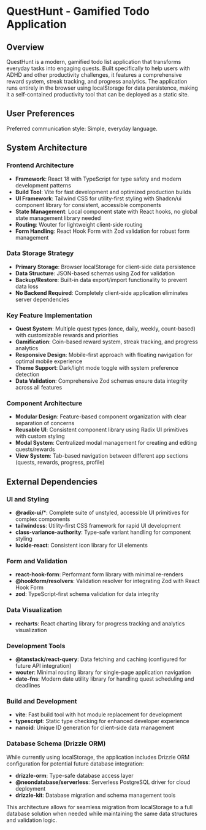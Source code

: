 # QuestHunt - Gamified Todo Application

## Overview

QuestHunt is a modern, gamified todo list application that transforms everyday tasks into engaging quests. Built specifically to help users with ADHD and other productivity challenges, it features a comprehensive reward system, streak tracking, and progress analytics. The application runs entirely in the browser using localStorage for data persistence, making it a self-contained productivity tool that can be deployed as a static site.

## User Preferences

Preferred communication style: Simple, everyday language.

## System Architecture

### Frontend Architecture
- **Framework**: React 18 with TypeScript for type safety and modern development patterns
- **Build Tool**: Vite for fast development and optimized production builds
- **UI Framework**: Tailwind CSS for utility-first styling with Shadcn/ui component library for consistent, accessible components
- **State Management**: Local component state with React hooks, no global state management library needed
- **Routing**: Wouter for lightweight client-side routing
- **Form Handling**: React Hook Form with Zod validation for robust form management

### Data Storage Strategy
- **Primary Storage**: Browser localStorage for client-side data persistence
- **Data Structure**: JSON-based schemas using Zod for validation
- **Backup/Restore**: Built-in data export/import functionality to prevent data loss
- **No Backend Required**: Completely client-side application eliminates server dependencies

### Key Feature Implementation
- **Quest System**: Multiple quest types (once, daily, weekly, count-based) with customizable rewards and priorities
- **Gamification**: Coin-based reward system, streak tracking, and progress analytics
- **Responsive Design**: Mobile-first approach with floating navigation for optimal mobile experience
- **Theme Support**: Dark/light mode toggle with system preference detection
- **Data Validation**: Comprehensive Zod schemas ensure data integrity across all features

### Component Architecture
- **Modular Design**: Feature-based component organization with clear separation of concerns
- **Reusable UI**: Consistent component library using Radix UI primitives with custom styling
- **Modal System**: Centralized modal management for creating and editing quests/rewards
- **View System**: Tab-based navigation between different app sections (quests, rewards, progress, profile)

## External Dependencies

### UI and Styling
- **@radix-ui/***: Complete suite of unstyled, accessible UI primitives for complex components
- **tailwindcss**: Utility-first CSS framework for rapid UI development
- **class-variance-authority**: Type-safe variant handling for component styling
- **lucide-react**: Consistent icon library for UI elements

### Form and Validation
- **react-hook-form**: Performant form library with minimal re-renders
- **@hookform/resolvers**: Validation resolver for integrating Zod with React Hook Form
- **zod**: TypeScript-first schema validation for data integrity

### Data Visualization
- **recharts**: React charting library for progress tracking and analytics visualization

### Development Tools
- **@tanstack/react-query**: Data fetching and caching (configured for future API integration)
- **wouter**: Minimal routing library for single-page application navigation
- **date-fns**: Modern date utility library for handling quest scheduling and deadlines

### Build and Development
- **vite**: Fast build tool with hot module replacement for development
- **typescript**: Static type checking for enhanced developer experience
- **nanoid**: Unique ID generation for client-side data management

### Database Schema (Drizzle ORM)
While currently using localStorage, the application includes Drizzle ORM configuration for potential future database integration:
- **drizzle-orm**: Type-safe database access layer
- **@neondatabase/serverless**: Serverless PostgreSQL driver for cloud deployment
- **drizzle-kit**: Database migration and schema management tools

This architecture allows for seamless migration from localStorage to a full database solution when needed while maintaining the same data structures and validation logic.